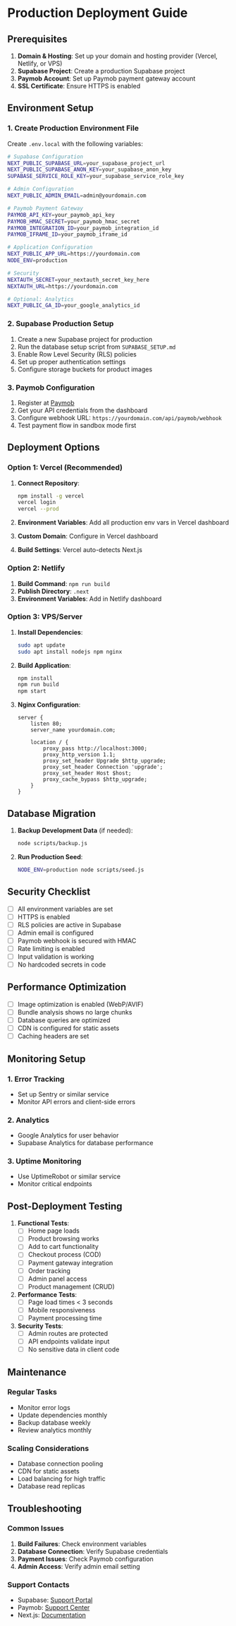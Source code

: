 # Production Deployment Guide

## Prerequisites

1. **Domain & Hosting**: Set up your domain and hosting provider (Vercel, Netlify, or VPS)
2. **Supabase Project**: Create a production Supabase project
3. **Paymob Account**: Set up Paymob payment gateway account
4. **SSL Certificate**: Ensure HTTPS is enabled

## Environment Setup

### 1. Create Production Environment File

Create `.env.local` with the following variables:

```bash
# Supabase Configuration
NEXT_PUBLIC_SUPABASE_URL=your_supabase_project_url
NEXT_PUBLIC_SUPABASE_ANON_KEY=your_supabase_anon_key
SUPABASE_SERVICE_ROLE_KEY=your_supabase_service_role_key

# Admin Configuration
NEXT_PUBLIC_ADMIN_EMAIL=admin@yourdomain.com

# Paymob Payment Gateway
PAYMOB_API_KEY=your_paymob_api_key
PAYMOB_HMAC_SECRET=your_paymob_hmac_secret
PAYMOB_INTEGRATION_ID=your_paymob_integration_id
PAYMOB_IFRAME_ID=your_paymob_iframe_id

# Application Configuration
NEXT_PUBLIC_APP_URL=https://yourdomain.com
NODE_ENV=production

# Security
NEXTAUTH_SECRET=your_nextauth_secret_key_here
NEXTAUTH_URL=https://yourdomain.com

# Optional: Analytics
NEXT_PUBLIC_GA_ID=your_google_analytics_id
```

### 2. Supabase Production Setup

1. Create a new Supabase project for production
2. Run the database setup script from `SUPABASE_SETUP.md`
3. Enable Row Level Security (RLS) policies
4. Set up proper authentication settings
5. Configure storage buckets for product images

### 3. Paymob Configuration

1. Register at [Paymob](https://www.paymob.com/)
2. Get your API credentials from the dashboard
3. Configure webhook URL: `https://yourdomain.com/api/paymob/webhook`
4. Test payment flow in sandbox mode first

## Deployment Options

### Option 1: Vercel (Recommended)

1. **Connect Repository**:
   ```bash
   npm install -g vercel
   vercel login
   vercel --prod
   ```

2. **Environment Variables**: Add all production env vars in Vercel dashboard

3. **Custom Domain**: Configure in Vercel dashboard

4. **Build Settings**: Vercel auto-detects Next.js

### Option 2: Netlify

1. **Build Command**: `npm run build`
2. **Publish Directory**: `.next`
3. **Environment Variables**: Add in Netlify dashboard

### Option 3: VPS/Server

1. **Install Dependencies**:
   ```bash
   sudo apt update
   sudo apt install nodejs npm nginx
   ```

2. **Build Application**:
   ```bash
   npm install
   npm run build
   npm start
   ```

3. **Nginx Configuration**:
   ```nginx
   server {
       listen 80;
       server_name yourdomain.com;
       
       location / {
           proxy_pass http://localhost:3000;
           proxy_http_version 1.1;
           proxy_set_header Upgrade $http_upgrade;
           proxy_set_header Connection 'upgrade';
           proxy_set_header Host $host;
           proxy_cache_bypass $http_upgrade;
       }
   }
   ```

## Database Migration

1. **Backup Development Data** (if needed):
   ```bash
   node scripts/backup.js
   ```

2. **Run Production Seed**:
   ```bash
   NODE_ENV=production node scripts/seed.js
   ```

## Security Checklist

- [ ] All environment variables are set
- [ ] HTTPS is enabled
- [ ] RLS policies are active in Supabase
- [ ] Admin email is configured
- [ ] Paymob webhook is secured with HMAC
- [ ] Rate limiting is enabled
- [ ] Input validation is working
- [ ] No hardcoded secrets in code

## Performance Optimization

- [ ] Image optimization is enabled (WebP/AVIF)
- [ ] Bundle analysis shows no large chunks
- [ ] Database queries are optimized
- [ ] CDN is configured for static assets
- [ ] Caching headers are set

## Monitoring Setup

### 1. Error Tracking
- Set up Sentry or similar service
- Monitor API errors and client-side errors

### 2. Analytics
- Google Analytics for user behavior
- Supabase Analytics for database performance

### 3. Uptime Monitoring
- Use UptimeRobot or similar service
- Monitor critical endpoints

## Post-Deployment Testing

1. **Functional Tests**:
   - [ ] Home page loads
   - [ ] Product browsing works
   - [ ] Add to cart functionality
   - [ ] Checkout process (COD)
   - [ ] Payment gateway integration
   - [ ] Order tracking
   - [ ] Admin panel access
   - [ ] Product management (CRUD)

2. **Performance Tests**:
   - [ ] Page load times < 3 seconds
   - [ ] Mobile responsiveness
   - [ ] Payment processing time

3. **Security Tests**:
   - [ ] Admin routes are protected
   - [ ] API endpoints validate input
   - [ ] No sensitive data in client code

## Maintenance

### Regular Tasks
- Monitor error logs
- Update dependencies monthly
- Backup database weekly
- Review analytics monthly

### Scaling Considerations
- Database connection pooling
- CDN for static assets
- Load balancing for high traffic
- Database read replicas

## Troubleshooting

### Common Issues

1. **Build Failures**: Check environment variables
2. **Database Connection**: Verify Supabase credentials
3. **Payment Issues**: Check Paymob configuration
4. **Admin Access**: Verify admin email setting

### Support Contacts
- Supabase: [Support Portal](https://supabase.com/support)
- Paymob: [Support Center](https://www.paymob.com/support)
- Next.js: [Documentation](https://nextjs.org/docs)
